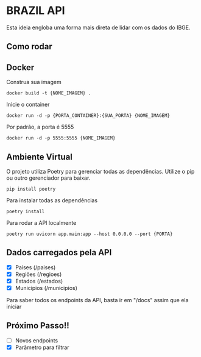 # BRAZIL API 

Esta ideia engloba uma forma mais direta de lidar com os dados do IBGE.

## Como rodar

## Docker

Construa sua imagem

```Shell
docker build -t {NOME_IMAGEM} .
```

Inicie o container

```Shell
docker run -d -p {PORTA_CONTAINER}:{SUA_PORTA} {NOME_IMAGEM}
```
Por padrão, a porta é 5555

```Shell
docker run -d -p 5555:5555 {NOME_IMAGEM}
```

## Ambiente Virtual

O projeto utiliza Poetry para gerenciar todas as dependências. Utilize o pip ou outro gerenciador para baixar.

```Shell
pip install poetry
```

Para instalar todas as dependências

```Shell
poetry install
```

Para rodar a API localmente
```Shell
poetry run uvicorn app.main:app --host 0.0.0.0 --port {PORTA}
```

## Dados carregados pela API

- [X] Países (/paises)
- [X] Regiões (/regioes)
- [X] Estados (/estados)
- [X] Municípios (/municipios)

Para saber todos os endpoints da API, basta ir em "/docs" assim que ela iniciar

## Próximo Passo!!

- [ ] Novos endpoints
- [X] Parâmetro para filtrar